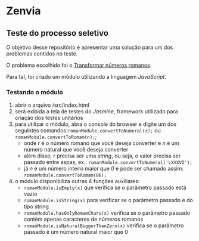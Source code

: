 # Zenvia
## Teste do processo seletivo

O objetivo desse repositório é apresentar uma solução para um dos problemas contidos no teste.

O problema escolhido foi o [Transformar números romanos](http://codingdojo.org/kata/RomanNumerals/).

Para tal, foi criado um módulo utilizando a linguagem _JavaScript_.

### Testando o módulo
1. abrir o arquivo /src/index.html
2. será exibida a tela de testes do _Jasmine_, framework utilizado para criação dos testes unitários
3. para utilizar o módulo, abra o console do browser e digite um dos seguintes comandos:`romanModule.convertToNumeral(r);` ou `romanModule.convertToRomam(n);`;
    * onde _r_ é o número romano que você deseja converter e _n_ é um número natural que você deseja converter
    * além disso, _r_ precisa ser uma _string_, ou seja, o valor precisa ser passado entre aspas, ex.: `romanModule.convertToNumeral('LXXXVI');`
    * já _n_ é um número inteiro maior que _0_ e pode ser chamado assim: `romanModule.convertToRomam(86);`
4. o módulo disponibiliza outras 4 funções auxiliares:
    * `romanModule.isEmpty(x)` que verifica se o parâmetro passado está vazio
    * `romanModule.isString(x)` para verificar se o parâmetro passado é do tipo string
    * `romanModule.hasOnlyRomamChars(x)` verifica se o parâmetro passado contém apenas caracteres de números romanos
    * `romanModule.isNaturalBiggerThanZero(x)` verifica se o parâmetro passado é um número natural maior que 0

